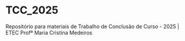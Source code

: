 # TCC_2025
Repositório para materiais de Trabalho de Conclusão de Curso - 2025 | ETEC Profª Maria Cristina Medeiros
